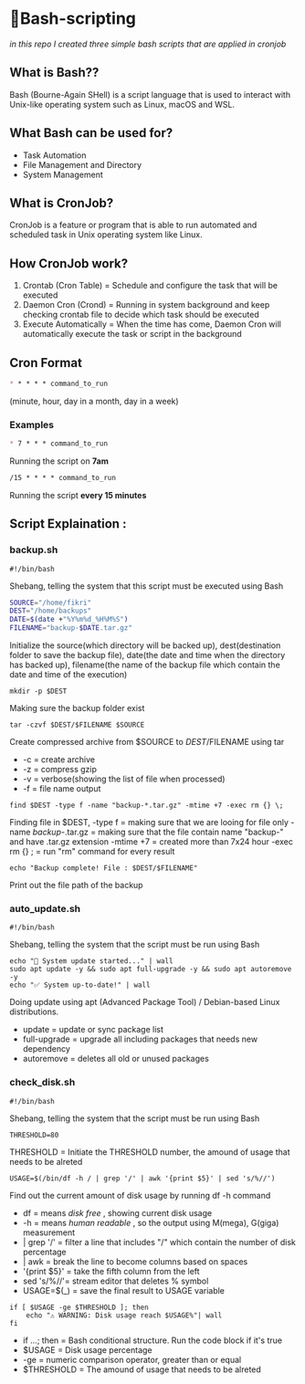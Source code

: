 # 🐚Bash-scripting #
_in this repo I created three simple bash scripts that are applied in cronjob_

## What is Bash?? ##
Bash (Bourne-Again SHell) is a script language that is used to interact with Unix-like operating system such as Linux, macOS and WSL. 

## What Bash can be used for? ##
- Task Automation
- File Management and Directory
- System Management

## What is CronJob? ##
CronJob is a feature or program that is able to run automated and scheduled task in Unix operating system like Linux.

## How CronJob work? ##
1. Crontab (Cron Table) = Schedule and configure the task that will be executed
2. Daemon Cron (Crond) = Running in system background and keep checking crontab file to decide which task should be executed
3. Execute Automatically = When the time has come, Daemon Cron will automatically execute the task or script in the background

## Cron Format ##
```markdown
* * * * * command_to_run
```
(minute, hour, day in a month, day in a week)

### Examples ###
```markdown
* 7 * * * command_to_run
```
Running the script on **7am**

```markdown
/15 * * * * command_to_run
```
Running the script **every 15 minutes**

## Script Explaination : ##
### **backup.sh** ###
```
#!/bin/bash
```
Shebang, telling the system that this script must be executed using Bash

```Bash
SOURCE="/home/fikri"
DEST="/home/backups"
DATE=$(date +"%Y%m%d_%H%M%S")
FILENAME="backup-$DATE.tar.gz"
```
Initialize the source(which directory will be backed up), dest(destination folder to save the backup file), date(the date and time when the directory has backed up), filename(the name of the backup file which contain the date and time of the execution)

```
mkdir -p $DEST
```
Making sure the backup folder exist

```
tar -czvf $DEST/$FILENAME $SOURCE
```
Create compressed archive from $SOURCE to $DEST/$FILENAME using tar
- -c = create archive
- -z = compress gzip
- -v = verbose(showing the list of file when processed)
- -f = file name output

```
find $DEST -type f -name "backup-*.tar.gz" -mtime +7 -exec rm {} \;
```
Finding file in $DEST, 
-type f = making sure that we are looing for file only
-name *backup-*.tar.gz = making sure that the file contain name "backup-" and have .tar.gz extension
-mtime +7 = created more than 7x24 hour
-exec rm {} \; = run "rm" command for every result

```
echo "Backup complete! File : $DEST/$FILENAME"
```
Print out the file path of the backup

### **auto_update.sh** ###
```
#!/bin/bash
```
Shebang, telling the system that the script must be run using Bash

```
echo "🚀 System update started..." | wall
sudo apt update -y && sudo apt full-upgrade -y && sudo apt autoremove -y
echo "✅ System up-to-date!" | wall
```
Doing update using apt (Advanced Package Tool) / Debian-based Linux distributions.
- update = update or sync package list
- full-upgrade = upgrade all including packages that needs new dependency
- autoremove = deletes all old or unused packages

###  **check_disk.sh** ###
```
#!/bin/bash
```
Shebang, telling the system that the script must be run using Bash

```
THRESHOLD=80
```
THRESHOLD = Initiate the THRESHOLD number, the amound of usage that needs to be alreted

```
USAGE=$(/bin/df -h / | grep '/' | awk '{print $5}' | sed 's/%//')
```
Find out the current amount of disk usage by running df -h command
- df         = means _disk free_ , showing current disk usage
- -h         = means _human readable_ , so the output using M(mega), G(giga) measurement
- | grep '/' = filter a line that includes "/" which contain the number of disk percentage
- | awk      = break the line to become columns based on spaces
- '{print $5}' = take the fifth column from the left
- sed 's/%//'= stream editor that deletes % symbol
- USAGE=$(_) = save the final result to USAGE variable

```
if [ $USAGE -ge $THRESHOLD ]; then
    echo "⚠️ WARNING: Disk usage reach $USAGE%"| wall
fi
```
- if ...; then  = Bash conditional structure. Run the code block if it's true
- $USAGE        = Disk usage percentage
- -ge           = numeric comparison operator, greater than or equal
- $THRESHOLD    = The amound of usage that needs to be alreted
